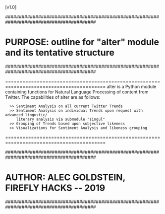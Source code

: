 [v1.0]

#########################################################################################
#            PURPOSE: outline for "alter" module and its tentative structure            #
#########################################################################################

=========================================================================================
  alter is a Python module containing functions for Natural Language Processing of
  content from Twitter. The capabilities of alter are as follows:
	  
	  >> Sentiment Analysis on all current Twitter Trends
	  >> Sentiment Analysis on individual Trends upon request with advanced lingustic/
	     literary analysis via submodule "singul"
	  >> Grouping of Trends based upon subjective likeness
	  >> Visualizations for Sentiment Analysis and likeness grouping
=========================================================================================

#########################################################################################
#                  AUTHOR: ALEC GOLDSTEIN, FIREFLY HACKS -- 2019                        #
#########################################################################################
